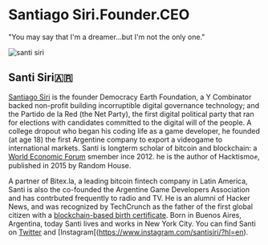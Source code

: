 # Santiago Siri.Founder.CEO
"You may say that I'm a dreamer...but I'm not the only one."

![santi siri](https://user-images.githubusercontent.com/24529258/37560739-23613078-29fb-11e8-9036-9bebd1e98622.png)

## Santi Siri🇦🇷

[Santiago Siri](https://en.wikipedia.org/wiki/Santiago_Siri) is the founder Democracy Earth Foundation, a Y Combinator backed non-profit building incorruptible digital governance technology; and the Partido de la Red (the Net Party), the first digital political party that ran for elections with candidates committed to the digital will of the people. A college dropout who began his coding life as a game developer, he founded (at age 18) the first Argentine company to export a videogame to international markets. Santi is longterm scholar of bitcoin and blockchain: a [World Economic Forum](https://www.weforum.org/people/santiago-siri) smember ince 2012. he is the author of Hacktismo✊, published in 2015 by Random House. 

A partner of Bitex.la, a leading bitcoin fintech company in Latin America, Santi is also the co-founded the Argentine Game Developers Association and has contrbuted frequently to radio and TV. He is an alumni of Hacker News, and was recognized by TechCrunch as the father of the first global citizen with a [blockchain-based birth certificate](https://www.coindesk.com/meet-the-dad-who-registered-his-daughters-birth-on-the-blockchain/).  Born in Buenos Aires, Argentina, today Santi lives and works in New York City. You can find Santi on [Twitter](https://twitter.com/santisiri) and [Instagram[(https://www.instagram.com/santisiri/?hl=en).

